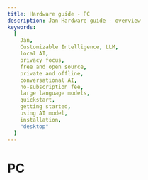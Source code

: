 ```yaml
---
title: Hardware guide - PC
description: Jan Hardware guide - overview
keywords:
  [
    Jan,
    Customizable Intelligence, LLM,
    local AI,
    privacy focus,
    free and open source,
    private and offline,
    conversational AI,
    no-subscription fee,
    large language models,
    quickstart,
    getting started,
    using AI model,
    installation,
    "desktop"
  ]
---
```


# PC